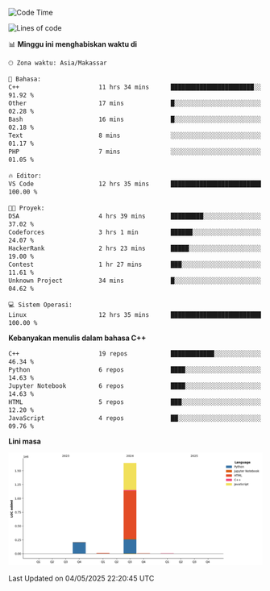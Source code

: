 <!--START_SECTION:waka-->
![Code Time](http://img.shields.io/badge/Code%20Time-190%20hrs%2028%20mins-blue)

![Lines of code](https://img.shields.io/badge/Sejak%20Hello%20World%20aku%20telah%20menulis-1.9%20million%20baris%20kode-blue)

📊 **Minggu ini menghabiskan waktu di** 

```text
🕑︎ Zona waktu: Asia/Makassar

💬 Bahasa: 
C++                      11 hrs 34 mins      ███████████████████████░░   91.92 % 
Other                    17 mins             █░░░░░░░░░░░░░░░░░░░░░░░░   02.28 % 
Bash                     16 mins             █░░░░░░░░░░░░░░░░░░░░░░░░   02.18 % 
Text                     8 mins              ░░░░░░░░░░░░░░░░░░░░░░░░░   01.17 % 
PHP                      7 mins              ░░░░░░░░░░░░░░░░░░░░░░░░░   01.05 % 

🔥 Editor: 
VS Code                  12 hrs 35 mins      █████████████████████████   100.00 % 

🐱‍💻 Proyek: 
DSA                      4 hrs 39 mins       █████████░░░░░░░░░░░░░░░░   37.02 % 
Codeforces               3 hrs 1 min         ██████░░░░░░░░░░░░░░░░░░░   24.07 % 
HackerRank               2 hrs 23 mins       █████░░░░░░░░░░░░░░░░░░░░   19.00 % 
Contest                  1 hr 27 mins        ███░░░░░░░░░░░░░░░░░░░░░░   11.61 % 
Unknown Project          34 mins             █░░░░░░░░░░░░░░░░░░░░░░░░   04.62 % 

💻 Sistem Operasi: 
Linux                    12 hrs 35 mins      █████████████████████████   100.00 % 
```

**Kebanyakan menulis dalam bahasa C++** 

```text
C++                      19 repos            ████████████░░░░░░░░░░░░░   46.34 % 
Python                   6 repos             ████░░░░░░░░░░░░░░░░░░░░░   14.63 % 
Jupyter Notebook         6 repos             ████░░░░░░░░░░░░░░░░░░░░░   14.63 % 
HTML                     5 repos             ███░░░░░░░░░░░░░░░░░░░░░░   12.20 % 
JavaScript               4 repos             ██░░░░░░░░░░░░░░░░░░░░░░░   09.76 % 
```



**Lini masa**

![Lines of Code chart](https://raw.githubusercontent.com/yusuf601/yusuf601/main/assets/bar_graph.png)


 Last Updated on 04/05/2025 22:20:45 UTC
<!--END_SECTION:waka-->
